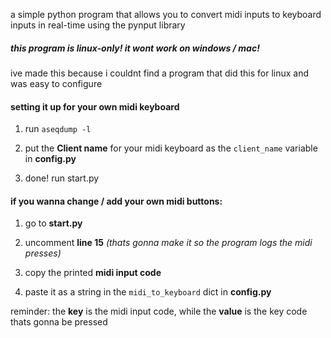
a simple python program that allows you to convert midi inputs to keyboard inputs in real-time using the pynput library

##### this program is linux-only! it wont work on windows / mac!

ive made this because i couldnt find a program that did this for linux and was easy to configure


#### setting it up for your own midi keyboard

1. run `aseqdump -l`

2. put the **Client name** for your midi keyboard as the `client_name` variable in **config.py**

3. done! run start.py

#### if you wanna change / add your own midi buttons:

1. go to **start.py**

2. uncomment **line 15** *(thats gonna make it so the program logs the midi presses)*

3. copy the printed **midi input code**

4. paste it as a string in the `midi_to_keyboard` dict in **config.py** 

reminder: the **key** is the midi input code, while the **value** is the key code thats gonna be pressed



